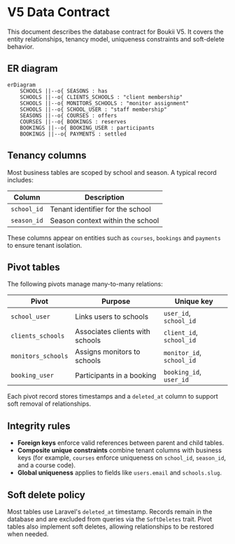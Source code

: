 # V5 Data Contract

This document describes the database contract for Boukii V5. It covers the entity
relationships, tenancy model, uniqueness constraints and soft-delete behavior.

## ER diagram

```mermaid
erDiagram
    SCHOOLS ||--o{ SEASONS : has
    SCHOOLS ||--o{ CLIENTS_SCHOOLS : "client membership"
    SCHOOLS ||--o{ MONITORS_SCHOOLS : "monitor assignment"
    SCHOOLS ||--o{ SCHOOL_USER : "staff membership"
    SEASONS ||--o{ COURSES : offers
    COURSES ||--o{ BOOKINGS : reserves
    BOOKINGS ||--o{ BOOKING_USER : participants
    BOOKINGS ||--o{ PAYMENTS : settled
```

## Tenancy columns

Most business tables are scoped by school and season. A typical record includes:

| Column       | Description                         |
|--------------|-------------------------------------|
| `school_id`  | Tenant identifier for the school    |
| `season_id`  | Season context within the school    |

These columns appear on entities such as `courses`, `bookings` and `payments` to
ensure tenant isolation.

## Pivot tables

The following pivots manage many-to-many relations:

| Pivot              | Purpose                          | Unique key                     |
|--------------------|----------------------------------|--------------------------------|
| `school_user`      | Links users to schools           | `user_id`, `school_id`         |
| `clients_schools`  | Associates clients with schools  | `client_id`, `school_id`       |
| `monitors_schools` | Assigns monitors to schools      | `monitor_id`, `school_id`      |
| `booking_user`     | Participants in a booking        | `booking_id`, `user_id`        |

Each pivot record stores timestamps and a `deleted_at` column to support soft
removal of relationships.

## Integrity rules

* **Foreign keys** enforce valid references between parent and child tables.
* **Composite unique constraints** combine tenant columns with business keys
  (for example, `courses` enforce uniqueness on `school_id`, `season_id`, and
  a course code).
* **Global uniqueness** applies to fields like `users.email` and `schools.slug`.

## Soft delete policy

Most tables use Laravel's `deleted_at` timestamp. Records remain in the database
and are excluded from queries via the `SoftDeletes` trait. Pivot tables also
implement soft deletes, allowing relationships to be restored when needed.
